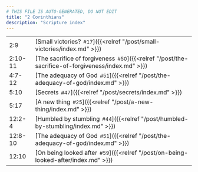 ```yaml
---
# THIS FILE IS AUTO-GENERATED, DO NOT EDIT
title: "2 Corinthians"
description: "Scripture index"
---
```


|  |  |
| --- | --- |
| 2:9 | [Small victories?<span style="font-size:smaller; padding-left:0.5em;">#17</span>]({{<relref "/post/small-victories/index.md" >}}) |
| 2:10-11 | [The sacrifice of forgiveness<span style="font-size:smaller; padding-left:0.5em;">#50</span>]({{<relref "/post/the-sacrifice-of-forgiveness/index.md" >}}) |
| 4:7-12 | [The adequacy of God<span style="font-size:smaller; padding-left:0.5em;">#51</span>]({{<relref "/post/the-adequacy-of-god/index.md" >}}) |
| 5:10 | [Secrets<span style="font-size:smaller; padding-left:0.5em;">#47</span>]({{<relref "/post/secrets/index.md" >}}) |
| 5:17 | [A new thing<span style="font-size:smaller; padding-left:0.5em;">#25</span>]({{<relref "/post/a-new-thing/index.md" >}}) |
| 12:2-4 | [Humbled by stumbling<span style="font-size:smaller; padding-left:0.5em;">#44</span>]({{<relref "/post/humbled-by-stumbling/index.md" >}}) |
| 12:8-10 | [The adequacy of God<span style="font-size:smaller; padding-left:0.5em;">#51</span>]({{<relref "/post/the-adequacy-of-god/index.md" >}}) |
| 12:10 | [On being looked after<span style="font-size:smaller; padding-left:0.5em;">#59</span>]({{<relref "/post/on-being-looked-after/index.md" >}}) |
